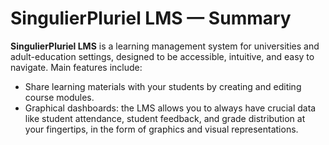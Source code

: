 # SingulierPluriel LMS — Summary

**SingulierPluriel LMS** is a learning management system for universities and adult-education settings, designed to be accessible, intuitive, and easy to navigate. Main features include:

<ul>
<li>Share learning materials with your students by creating and editing course modules.</li>
<li>Graphical dashboards: the LMS allows you to always have crucial data like student attendance, student feedback, and grade distribution at your fingertips, in the form of graphics and visual representations.</li>